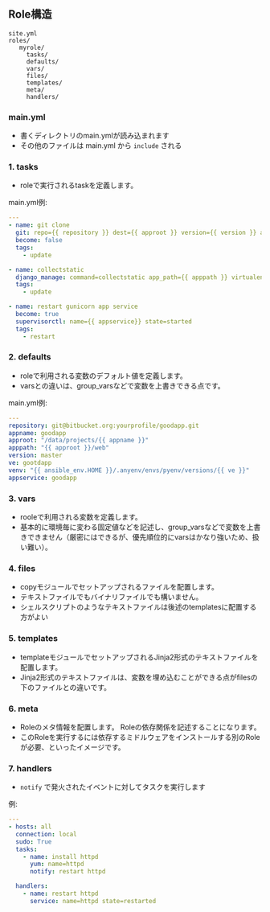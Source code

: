 ## Role構造

~~~
site.yml
roles/
   myrole/
     tasks/
     defaults/
     vars/
     files/
     templates/
     meta/
     handlers/
~~~

### main.yml

- 書くディレクトリのmain.ymlが読み込まれます
- その他のファイルは main.yml から `include` される

### 1. tasks

- roleで実行されるtaskを定義します。 

main.yml例:

~~~yml
---
- name: git clone
  git: repo={{ repository }} dest={{ approot }} version={{ version }} accept_hostkey=yes
  become: false
  tags:
    - update

- name: collectstatic
  django_manage: command=collectstatic app_path={{ apppath }} virtualenv={{ venv }}
  tags:
    - update

- name: restart gunicorn app service
  become: true
  supervisorctl: name={{ appservice}} state=started
  tags:
    - restart
~~~

###  2. defaults 

- roleで利用される変数のデフォルト値を定義します。 
- varsとの違いは、group_varsなどで変数を上書きできる点です。


main.yml例:

~~~yml
---
repository: git@bitbucket.org:yourprofile/goodapp.git
appname: goodapp
approot: "/data/projects/{{ appname }}"
apppath: "{{ approot }}/web"
version: master
ve: gootdapp
venv: "{{ ansible_env.HOME }}/.anyenv/envs/pyenv/versions/{{ ve }}"
appservice: goodapp
~~~

### 3. vars

- rooleで利用される変数を定義します。 
- 基本的に環境毎に変わる固定値などを記述し、group_varsなどで変数を上書きできません（厳密にはできるが、優先順位的にvarsはかなり強いため、扱い難い）。


### 4. files

- copyモジュールでセットアップされるファイルを配置します。 
- テキストファイルでもバイナリファイルでも構いません。 
- シェルスクリプトのようなテキストファイルは後述のtemplatesに配置する方がよい


### 5. templates

- templateモジュールでセットアップされるJinja2形式のテキストファイルを配置します。 
- Jinja2形式のテキストファイルは、変数を埋め込むことができる点がfilesの下のファイルとの違いです。 



### 6. meta

- Roleのメタ情報を配置します。 Roleの依存関係を記述することになります。 
- このRoleを実行するには依存するミドルウェアをインストールする別のRoleが必要、といったイメージです。



### 7. handlers

- `notify` で発火されたイベントに対してタスクを実行します

例:

~~~yaml
---
- hosts: all
  connection: local
  sudo: True
  tasks:
    - name: install httpd
      yum: name=httpd
      notify: restart httpd

  handlers:
    - name: restart httpd
      service: name=httpd state=restarted
~~~